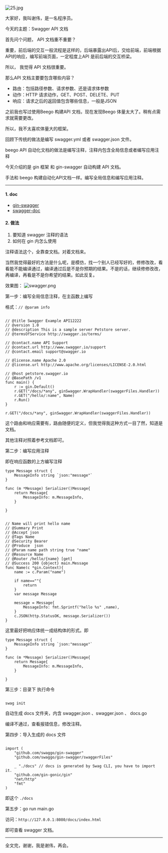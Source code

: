 ![25.jpg](https://upload-images.jianshu.io/upload_images/1818135-f27c58613c17f2d3.jpg?imageMogr2/auto-orient/strip%7CimageView2/2/w/1240)


大家好，我叫谢伟，是一名程序员。

今天的主题：Swagger API  文档


首先问个问题， API 文档重不重要？

重要，前后端的交互一般流程是这样的，后端暴露出API后，交给前端，前端根据API的响应，编写前端页面，一定程度上API 是前后端的交互桥梁。

所以， 我觉得 API 文档很重要。

那么API 文档主要要包含哪些内容？

- 路由：包括路径参数、请求参数、还是请求体参数
- 动作：HTTP 请求动作，GET、POST、DELETE、PUT
- 响应：请求之后的返回值包含哪些信息，一般是JSON


之前我也写过使用Beego 构建API 文档，现在发现Beego 体量太大了。稍有点需求就需要更改。

所以，我不太喜欢体量大的框架。


回顾下传统的做法是编写 swagger.yml 或者 swagger.json 文件。

beego API 自动化文档的做法是编写注释，注释内包含全局信息或者编写应用注释

今天介绍的是 gin 框架 和 gin-swagger 自动构建 API 文档。

手法和 beego 构建自动化API文档一样。编写全局信息和编写应用注释。



----

#### 1. doc


- [gin-swagger](https://github.com/swaggo/gin-swagger)
- [swagger-doc](https://swaggo.github.io/swaggo.io/declarative_comments_format/)



#### 2. 做法

1. 要知道 swagger 注释的语法
2. 如何在 gin 内怎么使用


注释语法这个，全靠查文档。对着文档来。

当然我觉得最好的方法是什么呢，是模仿，找一个别人已经写好的，修修改改，看看能不能编译通过，编译通过后是不是你预期的结果。不是的话，继续修修改改，再编译，再看是不是你希望的结果。如此反复。



效果图：
![swagger.png](https://upload-images.jianshu.io/upload_images/1818135-2ec04aaa9b8496bf.png?imageMogr2/auto-orient/strip%7CimageView2/2/w/1240)



第一步：编写全局信息注释，在主函数上编写


格式：``// @param info``

```

// @title Swagger Example API12222
// @version 1.0
// @description This is a sample server Petstore server.
// @termsOfService http://swagger.io/terms/

// @contact.name API Support
// @contact.url http://www.swagger.io/support
// @contact.email support@swagger.io

// @license.name Apache 2.0
// @license.url http://www.apache.org/licenses/LICENSE-2.0.html

// @host petstore.swagger.io
// @BasePath /v1
func main() {
    r := gin.Default()
	r.GET("/docs/*any", ginSwagger.WrapHandler(swaggerFiles.Handler))
    r.GET("/hello/:name", Name)
	r.Run()
}
```


```
r.GET("/docs/*any", ginSwagger.WrapHandler(swaggerFiles.Handler))
```

这个路由和响应需要有，路由随便的定义，但我觉得我这种方式一目了然，知道是文档。


其他注释对照着参考文档即可。


第二步：编写应用注释

即在响应函数的上方编写注释

```
type Message struct {
	MessageInfo string `json:"message"`
}

func (m *Message) Serializer()Message{
	return Message{
		MessageInfo: m.MessageInfo,
	}

}


// Name will print hello name
// @Summary Print
// @Accept json
// @Tags Name
// @Security Bearer
// @Produce  json
// @Param name path string true "name"
// @Resource Name
// @Router /hello/{name} [get]
// @Success 200 {object} main.Message
func Name(c *gin.Context){
	name := c.Param("name")

	if name==""{
		return
	}
	var message Message

	message = Message{
		MessageInfo: fmt.Sprintf("hello %s" ,name),
	}
	c.JSON(http.StatusOK, message.Serializer())
}
```

这里最好把响应体统一成结构体的形式。即

```
type Message struct {
	MessageInfo string `json:"message"`
}

func (m *Message) Serializer()Message{
	return Message{
		MessageInfo: m.MessageInfo,
	}

}

```


第三步：目录下 执行命令 

```

swag init
```

自动生成 docs 文件夹，内含 swagger.json 、swagger.json 、 docs.go

编译不通过，查看报错信息，修改注释。


第四步：导入生成的 docs 文件

```

import (
	"github.com/swaggo/gin-swagger"
	"github.com/swaggo/gin-swagger/swaggerFiles"

	_ "./docs" // docs is generated by Swag CLI, you have to import it.
	"github.com/gin-gonic/gin"
	"net/http"
	"fmt"
)
```

即这个  `./docs` 


第五步：go run main.go


访问：``http://127.0.0.1:8080/docs/index.html``

即可查看 swagger 文档。

---


全文完，谢谢，我是谢伟，再会。